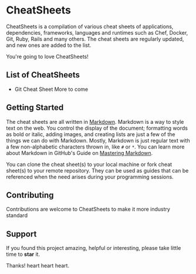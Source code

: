 # CheatSheets
CheatSheets is a compilation of various cheat sheets of applications, dependencies, frameworks, languages and runtimes such as Chef, Docker, Git, Ruby, Rails and many others. The cheat sheets are regularly updated, and new ones are added to the list.

You're going to love CheatSheets!

## List of CheatSheets
* Git Cheat Sheet
More to come

## Getting Started
The cheat sheets are all written in [Markdown](https://en.wikipedia.org/wiki/Markdown). Markdown is a way to style text on the web. You control the display of the document; formatting words as bold or italic, adding images, and creating lists are just a few of the things we can do with Markdown. Mostly, Markdown is just regular text with a few non-alphabetic characters thrown in, like `#` or `*`. You can learn more about Markdown in GitHub's Guide on [Mastering Markdown](https://guides.github.com/features/mastering-markdown/).

You can clone the cheat sheet(s) to your local machine or fork cheat sheet(s) to your remote repository. They can be used as guides that can be referenced when the need arises during your programming sessions.

## Contributing
Contributions are welcome to CheatSheets to make it more industry standard

## Support
If you found this project amazing, helpful or interesting, please take little time to **star** it.

Thanks! heart heart heart.

